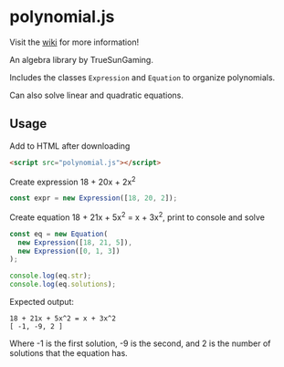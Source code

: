 # polynomial.js

Visit the [wiki](https://github.com/TrueSunGaming/polynomial.js/wiki) for more information!

An algebra library by TrueSunGaming.

Includes the classes `Expression` and `Equation` to organize polynomials.

Can also solve linear and quadratic equations.

## Usage

Add to HTML after downloading
```html
<script src="polynomial.js"></script>
```

Create expression 18 + 20x + 2x<sup>2</sup>
```js
const expr = new Expression([18, 20, 2]);
```

Create equation 18 + 21x + 5x<sup>2</sup> = x + 3x<sup>2</sup>, print to console and solve
```js
const eq = new Equation(
  new Expression([18, 21, 5]),
  new Expression([0, 1, 3])
);

console.log(eq.str);
console.log(eq.solutions);
```
Expected output:
```
18 + 21x + 5x^2 = x + 3x^2
[ -1, -9, 2 ]
```
Where -1 is the first solution, -9 is the second, and 2 is the number of solutions that the equation has.
